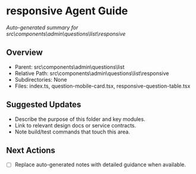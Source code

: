 ﻿# responsive Agent Guide
*Auto-generated summary for src\components\admin\questions\list\responsive*

## Overview
- Parent: src\components\admin\questions\list
- Relative Path: src\components\admin\questions\list\responsive
- Subdirectories: None
- Files: index.ts, question-mobile-card.tsx, responsive-question-table.tsx

## Suggested Updates
- Describe the purpose of this folder and key modules.
- Link to relevant design docs or service contracts.
- Note build/test commands that touch this area.

## Next Actions
- [ ] Replace auto-generated notes with detailed guidance when available.
